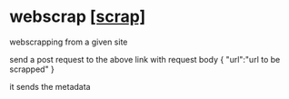 # webscrap [[scrap]](https://rbsurajwebscrap.herokuapp.com/scrap)
webscrapping from a given site

send a post request to the above link with request body
{
    "url":"url to be scrapped"
}

it sends the metadata
